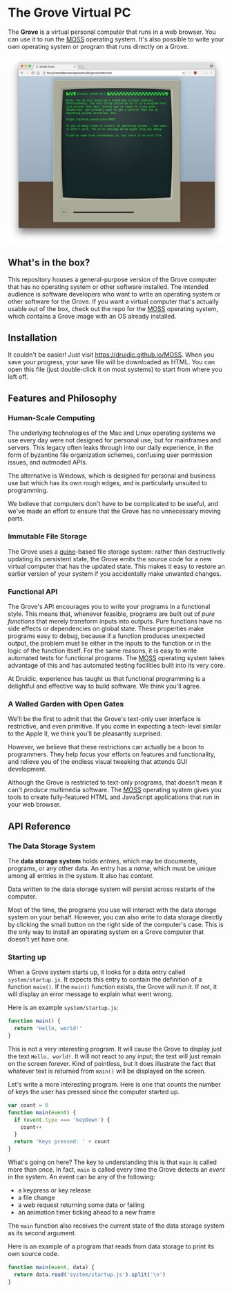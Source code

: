 # The Grove Virtual PC

The **Grove** is a virtual personal computer that runs in a web browser.
You can use it to run the [MOSS](https://github.com/druidic/MOSS) operating system.
It's also possible to write your own operating system or program that runs directly on a Grove.

![Screenshot of a Grove computer running a simple program](screenshot.png)

## What's in the box?

This repository houses a general-purpose version of the Grove computer
that has no operating system or other software installed. The intended
audience is software developers who want to write an operating system
or other software for the Grove. If you want a virtual computer that's
actually usable out of the box, check out the repo for the
[MOSS](https://github.com/druidic/MOSS) operating system, which contains
a Grove image with an OS already installed.

## Installation

It couldn't be easier! Just visit https://druidic.github.io/MOSS.
When you save your progress, your save file will be downloaded as HTML.
You can open this file (just double-click it on most systems)
to start from where you left off.

## Features and Philosophy

### Human-Scale Computing

The underlying technologies of the Mac and Linux operating systems
we use every day were not designed for personal use, but for mainframes
and servers. This legacy often leaks through into our daily experience,
in the form of byzantine file organization schemes, confusing user permission
issues, and outmoded APIs.

The alternative is Windows, which is designed for personal and business
use but which has its own rough edges, and is particularly unsuited to
programming.

We believe that computers don't have to be complicated to be useful,
and we've made an effort to ensure that the Grove has no unnecessary
moving parts.

### Immutable File Storage

The Grove uses a [quine](https://en.wikipedia.org/wiki/Quine_(computing))-based file storage system:
rather than destructively updating its persistent state,
the Grove emits the source code for a new virtual computer that has the updated state.
This makes it easy to restore an earlier version of your system if
you accidentally make unwanted changes.

### Functional API

The Grove's API encourages you to write your programs in a functional style.
This means that, whenever feasible, programs are built out of *pure functions*
that merely transform inputs into outputs.
Pure functions have no side effects or dependencies on global state.
These properties make programs easy to debug, because if a function produces
unexpected output, the problem must lie either in the inputs to the function
or in the logic of the function itself.
For the same reasons, it is easy to write automated tests for functional
programs. The [MOSS](https://github.com/druidic/MOSS) operating system
takes advantage of this and has automated testing facilities
built into its very core.

At Druidic, experience has taught us that functional programming is a
delightful and effective way to build software. We think you'll agree.

### A Walled Garden with Open Gates

We'll be the first to admit that the Grove's text-only
user interface is restrictive, and even primitive.
If you come in expecting a tech-level similar to the Apple II,
we think you'll be pleasantly surprised.

However, we believe that these restrictions
can actually be a boon to programmers.
They help focus your efforts on features and functionality,
and relieve you of the endless visual tweaking that attends
GUI development.

Although the Grove is restricted to text-only programs, that
doesn't mean it can't *produce* multimedia software. The
[MOSS](https://github.com/druidic/MOSS) operating system gives you tools to
create fully-featured HTML and JavaScript applications that run in your
web browser.

## API Reference

### The Data Storage System

The **data storage system** holds *entries*, which may be documents,
programs, or any other data. An entry has a *name*, which must be unique among
all entries in the system. It also has *content*.

Data written to the data storage system will persist across
restarts of the computer.

Most of the time, the programs you use will
interact with the data storage system on your behalf. However,
you can also write to data storage directly by
clicking the small button on the right side of
the computer's case. This is the only way to install an
operating system on a Grove computer that doesn't yet have
one.

### Starting up

When a Grove system starts up, it looks for a data entry called
`system/startup.js`. It expects this entry to contain the
definition of a function `main()`. If the `main()`
function exists, the Grove
will run it. If not, it will display an error message to
explain what went wrong.

Here is an example `system/startup.js`:

```javascript
function main() {
  return 'Hello, world!'
}
```

This is not a very interesting program. It will cause the
Grove to display just the text `Hello, world!`. It
will not react to any input; the text will just remain on
the screen forever. Kind of pointless, but it does
illustrate the fact that whatever text is returned from
`main()` will be displayed on the screen.

Let's write a more interesting program. Here is one that
counts the number of keys the user has pressed since the
computer started up.

```javascript
var count = 0
function main(event) {
  if (event.type === 'keyDown') {
    count++
  }
  return 'Keys pressed: ' + count
}
```

What's going on here? The key to understanding this is that
`main` is called more than once. In fact, `main` is called
every time the Grove detects an *event* in the system.
An event can be any of the following:

- a keypress or key release
- a file change
- a web request returning some data or failing
- an animation timer ticking ahead to a new frame

The `main` function also receives the current state of the
data storage system as its second argument.

Here is an example of a program that reads from data storage
to print its own source code.

```javascript
function main(event, data) {
  return data.read('system/startup.js').split('\n')
}
```
